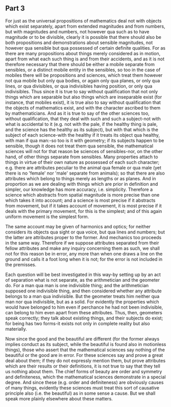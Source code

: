 ## Part 3

For just as the universal propositions of mathematics deal not with objects which exist separately, apart from extended magnitudes and from numbers, but with magnitudes and numbers, not however qua such as to have magnitude or to be divisible, clearly it is possible that there should also be both propositions and demonstrations about sensible magnitudes, not however qua sensible but qua possessed of certain definite qualities.
For as there are many propositions about things merely considered as in motion, apart from what each such thing is and from their accidents, and as it is not therefore necessary that there should be either a mobile separate from sensibles, or a distinct mobile entity in the sensibles, so too in the case of mobiles there will be propositions and sciences, which treat them however not qua mobile but only qua bodies, or again only qua planes, or only qua lines, or qua divisibles, or qua indivisibles having position, or only qua indivisibles.
Thus since it is true to say without qualification that not only things which are separable but also things which are inseparable exist (for instance, that mobiles exist), it is true also to say without qualification that the objects of mathematics exist, and with the character ascribed to them by mathematicians.
And as it is true to say of the other sciences too, without qualification, that they deal with such and such a subject-not with what is accidental to it (e.g.
not with the pale, if the healthy thing is pale, and the science has the healthy as its subject), but with that which is the subject of each science-with the healthy if it treats its object qua healthy, with man if qua man:-so too is it with geometry; if its subjects happen to be sensible, though it does not treat them qua sensible, the mathematical sciences will not for that reason be sciences of sensibles-nor, on the other hand, of other things separate from sensibles.
Many properties attach to things in virtue of their own nature as possessed of each such character; e.g.
there are attributes peculiar to the animal qua female or qua male (yet there is no 'female' nor 'male' separate from animals); so that there are also attributes which belong to things merely as lengths or as planes.
And in proportion as we are dealing with things which are prior in definition and simpler, our knowledge has more accuracy, i.e.
simplicity.
Therefore a science which abstracts from spatial magnitude is more precise than one which takes it into account; and a science is most precise if it abstracts from movement, but if it takes account of movement, it is most precise if it deals with the primary movement, for this is the simplest; and of this again uniform movement is the simplest form.

The same account may be given of harmonics and optics; for neither considers its objects qua sight or qua voice, but qua lines and numbers; but the latter are attributes proper to the former.
And mechanics too proceeds in the same way.
Therefore if we suppose attributes separated from their fellow attributes and make any inquiry concerning them as such, we shall not for this reason be in error, any more than when one draws a line on the ground and calls it a foot long when it is not; for the error is not included in the premisses.

Each question will be best investigated in this way-by setting up by an act of separation what is not separate, as the arithmetician and the geometer do.
For a man qua man is one indivisible thing; and the arithmetician supposed one indivisible thing, and then considered whether any attribute belongs to a man qua indivisible.
But the geometer treats him neither qua man nor qua indivisible, but as a solid.
For evidently the properties which would have belonged to him even if perchance he had not been indivisible, can belong to him even apart from these attributes.
Thus, then, geometers speak correctly; they talk about existing things, and their subjects do exist; for being has two forms-it exists not only in complete reality but also materially.

Now since the good and the beautiful are different (for the former always implies conduct as its subject, while the beautiful is found also in motionless things), those who assert that the mathematical sciences say nothing of the beautiful or the good are in error.
For these sciences say and prove a great deal about them; if they do not expressly mention them, but prove attributes which are their results or their definitions, it is not true to say that they tell us nothing about them.
The chief forms of beauty are order and symmetry and definiteness, which the mathematical sciences demonstrate in a special degree.
And since these (e.g.
order and definiteness) are obviously causes of many things, evidently these sciences must treat this sort of causative principle also (i.e.
the beautiful) as in some sense a cause.
But we shall speak more plainly elsewhere about these matters.

